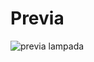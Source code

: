 # Previa

![previa lampada](https://user-images.githubusercontent.com/100425690/226067044-6fcb092f-3f2e-4b72-a9a8-e38a8859fc68.png)
